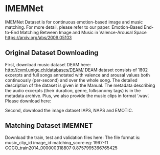 # IMEMNet
IMEMNet Dataset is for continuous emotion-based image and music matching. For more detail, please refer to our paper:
Emotion-Based End-to-End Matching Between Image and Music in Valence-Arousal Space
https://arxiv.org/abs/2009.05103
	

## Original Dataset Downloading
First, download music dataset DEAM here:
http://cvml.unige.ch/databases/DEAM/
DEAM dataset consists of 1802 excerpts and full songs annotated with valence and arousal values both continuously (per-second) and over the whole song. The detailed description of the dataset is given in the Manual. The metadata describing the audio excerpts (their duration, genre, folksonomy tags) is in the metadata archive.
Plus, we also provide the music clips in format ‘.wav’. Please download here:

Second, download the image dataset IAPS, NAPS and EMOTIC.

## Matching Dataset IMEMNET
Download the train, test and validation files here:
The file format is:
music_clip_id image_id matching_score
eg:
1967-11 COCO_train2014_000000318807 0.8757995366765425
